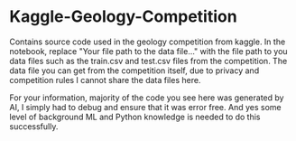 # Kaggle-Geology-Competition
Contains source code used in the geology competition from kaggle.
In the notebook, replace "Your file path to the data file..." with the file path to you data files such as the train.csv and test.csv files from the competition. The data file you can get from the competition itself, due to privacy and competition rules I cannot share the data files here.

For your information, majority of the code you see here was generated by AI, I simply had to debug and ensure that it was error free. And yes some level of background ML and Python knowledge is needed to do this successfully. 
